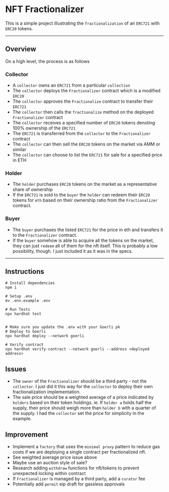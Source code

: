 # NFT Fractionalizer

This is a simple project illustrating the `fractionalization` of an `ERC721` with `ERC20` tokens. 

---

## Overview
On a high level, the process is as follows

### Collector
- A `collector` owns an `ERC721` from a particular `collection`
- The `collector` deploys the `Fractionalizer` contract which is a modified `ERC20`
- The `collector` approves the `Fractionalize` contract to transfer their `ERC721`
- The `collector` then calls the `fractionalize` method on the deployed `Fractionalizer` contract
- The `collector` receives a specified number of `ERC20` tokens denoting 100% ownership of the `ERC721`
- The `ERC721` is transferred from the `collector` to the `Fractionalizer` contract
- The `collector` can then sell the `ERC20` tokens on the market via AMM or similar
- The `collector` can choose to list the `ERC721` for sale for a specified price in ETH

### Holder
- The `holder` purchases `ERC20` tokens on the market as a representative share of ownership
- If the `ERC721` is sold to the `buyer` the `holder` can redeem their `ERC20` tokens for `eth` based on their ownership ratio from the `Fractionalizer` contract.
  
### Buyer  
- The `buyer` purchases the listed `ERC721` for the price in eth and transfers it to the `Fractionalizer` contract.
- If the `buyer` somehow is able to acquire all the tokens on the market, they can just `redeem` all of them for the nft itself. This is probably a low possibility, though. I just included it as it was in the specs.

---

## Instructions
```
# Install dependencies
npm i

# Setup .env
mv .env.example .env

# Run Tests
npx hardhat test


# Make sure you update the .env with your Goerli pk
# Deploy to Goerli
npx hardhat deploy --network goerli

# Verify contract
npx hardhat verify-contract --network goerli --address <deployed address>
```

## Issues
- The `owner` of the `Fractionalizer` should be a third party - not the `collector`. I just did it this way for the `collector` to deploy their own fractionalization implementation.
- The sale price should be a weighted average of a price indicated by `holders` based on their token holdings. ie. If `holder a` holds half the supply, their price should weigh more than `holder b` with a quarter of the supply. I had the `collector` set the price for simplicity in the example.

## Improvement
- Implement a `factory` that uses the `minimal proxy` pattern to reduce gas costs if we are deploying a single contract per fractionalized nft.
- See weighted average price issue above
- Maybe use an auction style of sale?
- Research adding `withdraw` functions for nft/tokens to prevent unexpected locking within contract
- If `Fractionalizer` is managed by a third party, add a `curator` fee
- Potentially add `permit` eip draft for gassless approvals 